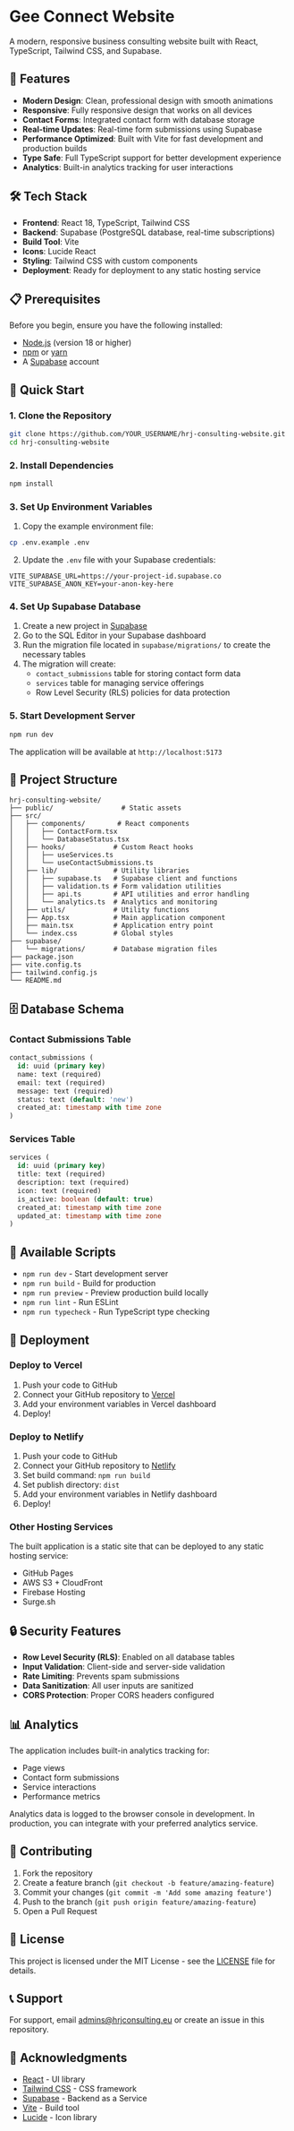 # Gee Connect Website

A modern, responsive business consulting website built with React, TypeScript, Tailwind CSS, and Supabase.

## 🚀 Features

- **Modern Design**: Clean, professional design with smooth animations
- **Responsive**: Fully responsive design that works on all devices
- **Contact Forms**: Integrated contact form with database storage
- **Real-time Updates**: Real-time form submissions using Supabase
- **Performance Optimized**: Built with Vite for fast development and production builds
- **Type Safe**: Full TypeScript support for better development experience
- **Analytics**: Built-in analytics tracking for user interactions

## 🛠️ Tech Stack

- **Frontend**: React 18, TypeScript, Tailwind CSS
- **Backend**: Supabase (PostgreSQL database, real-time subscriptions)
- **Build Tool**: Vite
- **Icons**: Lucide React
- **Styling**: Tailwind CSS with custom components
- **Deployment**: Ready for deployment to any static hosting service

## 📋 Prerequisites

Before you begin, ensure you have the following installed:
- [Node.js](https://nodejs.org/) (version 18 or higher)
- [npm](https://www.npmjs.com/) or [yarn](https://yarnpkg.com/)
- A [Supabase](https://supabase.com) account

## 🚀 Quick Start

### 1. Clone the Repository

```bash
git clone https://github.com/YOUR_USERNAME/hrj-consulting-website.git
cd hrj-consulting-website
```

### 2. Install Dependencies

```bash
npm install
```

### 3. Set Up Environment Variables

1. Copy the example environment file:
```bash
cp .env.example .env
```

2. Update the `.env` file with your Supabase credentials:
```env
VITE_SUPABASE_URL=https://your-project-id.supabase.co
VITE_SUPABASE_ANON_KEY=your-anon-key-here
```

### 4. Set Up Supabase Database

1. Create a new project in [Supabase](https://supabase.com)
2. Go to the SQL Editor in your Supabase dashboard
3. Run the migration file located in `supabase/migrations/` to create the necessary tables
4. The migration will create:
   - `contact_submissions` table for storing contact form data
   - `services` table for managing service offerings
   - Row Level Security (RLS) policies for data protection

### 5. Start Development Server

```bash
npm run dev
```

The application will be available at `http://localhost:5173`

## 📁 Project Structure

```
hrj-consulting-website/
├── public/                 # Static assets
├── src/
│   ├── components/        # React components
│   │   ├── ContactForm.tsx
│   │   └── DatabaseStatus.tsx
│   ├── hooks/            # Custom React hooks
│   │   ├── useServices.ts
│   │   └── useContactSubmissions.ts
│   ├── lib/              # Utility libraries
│   │   ├── supabase.ts   # Supabase client and functions
│   │   ├── validation.ts # Form validation utilities
│   │   ├── api.ts        # API utilities and error handling
│   │   └── analytics.ts  # Analytics and monitoring
│   ├── utils/            # Utility functions
│   ├── App.tsx           # Main application component
│   ├── main.tsx          # Application entry point
│   └── index.css         # Global styles
├── supabase/
│   └── migrations/       # Database migration files
├── package.json
├── vite.config.ts
├── tailwind.config.js
└── README.md
```

## 🗄️ Database Schema

### Contact Submissions Table
```sql
contact_submissions (
  id: uuid (primary key)
  name: text (required)
  email: text (required)
  message: text (required)
  status: text (default: 'new')
  created_at: timestamp with time zone
)
```

### Services Table
```sql
services (
  id: uuid (primary key)
  title: text (required)
  description: text (required)
  icon: text (required)
  is_active: boolean (default: true)
  created_at: timestamp with time zone
  updated_at: timestamp with time zone
)
```

## 🔧 Available Scripts

- `npm run dev` - Start development server
- `npm run build` - Build for production
- `npm run preview` - Preview production build locally
- `npm run lint` - Run ESLint
- `npm run typecheck` - Run TypeScript type checking

## 🚀 Deployment

### Deploy to Vercel

1. Push your code to GitHub
2. Connect your GitHub repository to [Vercel](https://vercel.com)
3. Add your environment variables in Vercel dashboard
4. Deploy!

### Deploy to Netlify

1. Push your code to GitHub
2. Connect your GitHub repository to [Netlify](https://netlify.com)
3. Set build command: `npm run build`
4. Set publish directory: `dist`
5. Add your environment variables in Netlify dashboard
6. Deploy!

### Other Hosting Services

The built application is a static site that can be deployed to any static hosting service:
- GitHub Pages
- AWS S3 + CloudFront
- Firebase Hosting
- Surge.sh

## 🔒 Security Features

- **Row Level Security (RLS)**: Enabled on all database tables
- **Input Validation**: Client-side and server-side validation
- **Rate Limiting**: Prevents spam submissions
- **Data Sanitization**: All user inputs are sanitized
- **CORS Protection**: Proper CORS headers configured

## 📊 Analytics

The application includes built-in analytics tracking for:
- Page views
- Contact form submissions
- Service interactions
- Performance metrics

Analytics data is logged to the browser console in development. In production, you can integrate with your preferred analytics service.

## 🤝 Contributing

1. Fork the repository
2. Create a feature branch (`git checkout -b feature/amazing-feature`)
3. Commit your changes (`git commit -m 'Add some amazing feature'`)
4. Push to the branch (`git push origin feature/amazing-feature`)
5. Open a Pull Request

## 📝 License

This project is licensed under the MIT License - see the [LICENSE](LICENSE) file for details.

## 📞 Support

For support, email admins@hrjconsulting.eu or create an issue in this repository.

## 🙏 Acknowledgments

- [React](https://reactjs.org/) - UI library
- [Tailwind CSS](https://tailwindcss.com/) - CSS framework
- [Supabase](https://supabase.com/) - Backend as a Service
- [Vite](https://vitejs.dev/) - Build tool
- [Lucide](https://lucide.dev/) - Icon library
